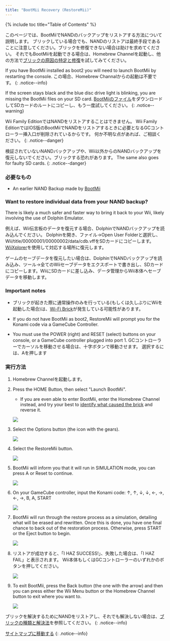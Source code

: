 ```yaml
---
title: "BootMii Recovery (RestoreMii)"
---
```


{% include toc title="Table of Contents" %}

このページでは、BootMiiでNANDのバックアップをリストアする方法について説明します。 ブリックしている場合でも、NANDのリストアは最終手段であることに注意してください。ブリックを修復できない場合は助けを求めてください。 それでもBootMiiを起動できる場合は、Homebrew Channelを起動し、他の方法で[ブリックの原因の特定と修復](bricks)を試してみてください。

If you have BootMii installed as boot2 you will need to launch BootMii by restarting the console. この場合、Homebrew Channalからの起動は不要です。
{: .notice--info}

If the screen stays black and the blue disc drive light is blinking, you are missing the BootMii files on your SD card. [BootMiiのファイル](https://static.hackmii.com/bootmii_sd_files.zip)をダウンロードしてSDカードのルートにコピーし、もう一度試してください。
{: .notice--warning}


Wii Family EditionではNANDをリストアすることはできません。 Wii Family EditionではIOS版のBootMiiでNANDをリストアするときに必要となるGCコントローラー挿入口が削除されているからです。 何か不明な点があれば、ご相談ください。
{: .notice--danger}

検証されていないNANDバックアップや、Wii以外からのNANDバックアップを復元しないでください。ブリックする恐れがあります。 The same also goes for faulty SD cards.
{: .notice--danger}

### 必要なもの

* An earlier NAND Backup made by [BootMii](https://wii.guide/bootmii)

### Want to restore individual data from your NAND backup?

There is likely a much safer and faster way to bring it back to your Wii, likely involving the use of Dolphin Emulator.

例えば、Wii伝言板のデータを復元する場合、DolphinでNANDバックアップを読み込んでください。 Dolphinを開き、ファイル→Open User Folderと選択し、Wii/title/00000001/00000002/data/cdb.vffをSDカードにコピーします。[WiiXplorer](https://oscwii.org/library/app/wiixplorer)を使用して対応する場所に復元します。

ゲームのセーブデータを復元したい場合は、DolphinでNANDバックアップを読み込み、ツール→全てのWiiセーブデータをエクスポートで書き出し、SDカードにコピーします。WiiにSDカードに差し込み、データ管理からWii本体へセーブデータを移動します。

### Important notes

+ ブリックが起きた際に通常操作のみを行っている(もしくは久しぶりにWiiを起動した場合)は、[Wi-Fi Brick](bricks#wi-fi-brick)が発生している可能性があります。

+ If you do not have BootMii as boot2, RestoreMii will prompt you for the Konami code via a GameCube Controller.

+ You must use the POWER (right) and RESET (select) buttons on your console, or a GameCube controller plugged into port 1. GCコントローラーでカーソルを移動させる場合は、十字ボタンで移動させます。 選択するには、Aを押します

### 実行方法

1. Homebrew Channelを起動します。
1. Press the HOME Button, then select "Launch BootMii".
    + If you are even able to enter BootMii, enter the Homebrew Channel instead, and try your best to [identify what caused the brick](bricks) and reverse it.

    ![](/images/bootmii/BootMii_HBC.png)

1. Select the Options button (the icon with the gears).

    ![](/images/bootmii/BootMii_Gears.png)

1. Select the RestoreMii button.

    ![](/images/bootmii/BootMii_Restore.png)

1. BootMii will inform you that it will run in SIMULATION mode, you can press A or Reset to continue.

    ![](/images/bootmii/BootMii_NAND_Simulation.png)

1. On your GameCube controller, input the Konami code: ↑, ↑, ↓, ↓, ←, →, ←, →, B, A, START

    ![](/images/bootmii/BootMii_NAND_Konami.png)

1. BootMii will run through the restore process as a simulation, detailing what will be erased and rewritten. Once this is done, you have one final chance to back out of the restoration process. Otherwise, press START or the Eject button to begin.

    ![](/images/bootmii/BootMii_NAND_Restore.png)

1. リストアが成功すると、「I HAZ SUCCESS!」、失敗した場合は、「I HAZ FAIL」と表示されます。 Wii本体もしくはGCコントローラーのいずれかのボタンを押してください。

    ![](/images/bootmii/BootMii_NAND_Restore_Success.png)

1. To exit BootMii, press the Back button (the one with the arrow) and then you can press either the Wii Menu button or the Homebrew Channel button to exit where you want to.

    ![](/images/bootmii/BootMii_Return.png)

ブリックを解決するためにNANDをリストアし、それでも解決しない場合は、[ブリックの種類と解決法](bricks)を参照してください。
{: .notice--info}

[サイトマップに移動する](site-navigation)
{: .notice--info}
